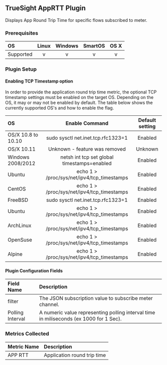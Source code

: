 TrueSight AppRTT Plugin
---------------------------

Displays App Round Trip Time for specific flows subscribed to meter.

### Prerequisites

|     OS    | Linux | Windows | SmartOS | OS X |
|:----------|:-----:|:-------:|:-------:|:----:|
| Supported |   v   |    v    |    v    |  v   |


### Plugin Setup

#### Enabling TCP Timestamp option
In order to provide the application round trip time metric, the optional TCP timestamp settings must be enabled on the target OS.  Depending on the OS, it may or may not be enabled by default.
The table below shows the currently supported OS's and how to enable the flag.

|     OS              |   Enable Command                              | Default setting |
|:--------------------|:---------------------------------------------:|:---------------:|
| OS/X 10.8 to 10.10	|  sudo sysctl net.inet.tcp.rfc1323=1           |  Enabled        |
| OS/X 10.11         	|  Unknown - feature was removed                |  Unknown        |
| Windows 2008/2012 	|  netsh int tcp set global timestamps=enabled  |  Enabled        |
| Ubuntu            	|  echo 1 > /proc/sys/net/ipv4/tcp_timestamps   |  Enabled        |
| CentOS            	|  echo 1 > /proc/sys/net/ipv4/tcp_timestamps   |  Enabled        |
| FreeBSD            	|  sudo sysctl net.inet.tcp.rfc1323=1           |  Enabled        |
| Ubuntu            	|  echo 1 > /proc/sys/net/ipv4/tcp_timestamps   |  Enabled        |
| ArchLinux         	|  echo 1 > /proc/sys/net/ipv4/tcp_timestamps   |  Enabled        |
| OpenSuse          	|  echo 1 > /proc/sys/net/ipv4/tcp_timestamps   |  Enabled        |
| Alpine            	|  echo 1 > /proc/sys/net/ipv4/tcp_timestamps   |  Enabled        |
 
#### Plugin Configuration Fields
|Field Name        |Description                                                                                                                                                                                                                                                    |
|:-----------------|:--------------------------------------------------------------------------------------------------------------------------------------------------------------------------------------------------------------------------------------------------------------|
|filter            |The JSON subscription value to subscribe meter channel.                                                                                                                                                                                                          |
|Polling Interval|A numeric value representing polling interval time in miliseconds (ex 1000 for 1 Sec).                                                                                                                                                                                                    |

### Metrics Collected

|Metric Name   |Description                                                             |
|:-------------|:-----------------------------------------------------------------------|
|APP RTT       |Application round trip time                                             |

